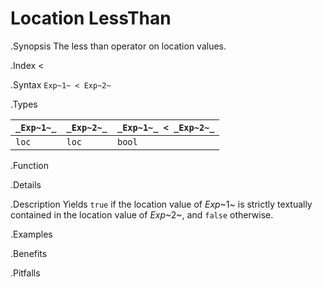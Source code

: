 # Location LessThan

.Synopsis
The less than operator on location values.

.Index
<

.Syntax
`Exp~1~ < Exp~2~`

.Types


| `_Exp~1~_` | `_Exp~2~_` | `_Exp~1~_ < _Exp~2~_`  |
| --- | --- | --- |
| `loc`     |  `loc`    | `bool`                |


.Function

.Details

.Description
Yields `true` if the location value of _Exp_~1~ is strictly textually contained
in the location value of _Exp_~2~, and `false` otherwise.

.Examples

.Benefits

.Pitfalls

